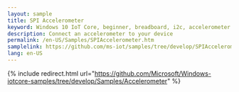 ```yaml
---
layout: sample
title: SPI Accelerometer
keyword: Windows 10 IoT Core, beginner, breadboard, i2c, accelerometer
description: Connect an accelerometer to your device
permalink: /en-US/Samples/SPIAccelerometer.htm
samplelink: https://github.com/ms-iot/samples/tree/develop/SPIAccelerometer
lang: en-US
---
```

{% include redirect.html url="https://github.com/Microsoft/Windows-iotcore-samples/tree/develop/Samples/Accelerometer" %}
